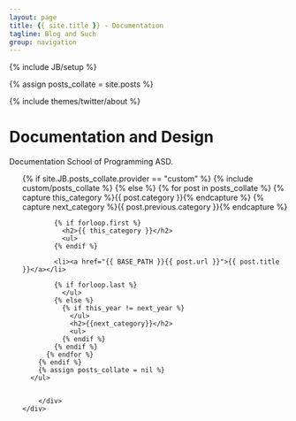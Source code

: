 ```yaml
---
layout: page
title: {{ site.title }} - Documentation
tagline: Blog and Such
group: navigation
---
```

{% include JB/setup %}

{% assign posts_collate = site.posts %}


<div class="row-fluid">
	<div class="span3">
		{% include themes/twitter/about %} 
	</div>
	<div class="span9">
		<div class="hero-unit">
			<h1>Documentation and Design</h1>
			 <p>Documentation School of Programming ASD.</p>
      <ul>
        {% if site.JB.posts_collate.provider == "custom" %}
          {% include custom/posts_collate %}
        {% else %}
          {% for post in posts_collate  %}
            {% capture this_category %}{{ post.category }}{% endcapture %}
            {% capture next_category %}{{ post.previous.category }}{% endcapture %}


            {% if forloop.first %}
              <h2>{{ this_category }}</h2>
              <ul>
            {% endif %}

            <li><a href="{{ BASE_PATH }}{{ post.url }}">{{ post.title }}</a></li>

            {% if forloop.last %}
              </ul>
            {% else %}
              {% if this_year != next_year %}
                </ul>
                <h2>{{next_category}}</h2>
                <ul>
              {% endif %}
            {% endif %}
          {% endfor %}
        {% endif %}
        {% assign posts_collate = nil %}
      </ul>


		</div>
	</div>
</div>